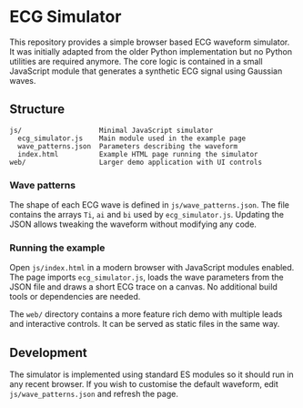 # ECG Simulator

This repository provides a simple browser based ECG waveform simulator.  It was
initially adapted from the older Python implementation but no Python utilities
are required anymore.  The core logic is contained in a small JavaScript module
that generates a synthetic ECG signal using Gaussian waves.

## Structure

```
js/                   Minimal JavaScript simulator
  ecg_simulator.js    Main module used in the example page
  wave_patterns.json  Parameters describing the waveform
  index.html          Example HTML page running the simulator
web/                  Larger demo application with UI controls
```

### Wave patterns

The shape of each ECG wave is defined in `js/wave_patterns.json`.  The file
contains the arrays `Ti`, `ai` and `bi` used by `ecg_simulator.js`.  Updating the
JSON allows tweaking the waveform without modifying any code.

### Running the example

Open `js/index.html` in a modern browser with JavaScript modules enabled.  The
page imports `ecg_simulator.js`, loads the wave parameters from the JSON file and
draws a short ECG trace on a canvas.  No additional build tools or dependencies
are needed.

The `web/` directory contains a more feature rich demo with multiple leads and
interactive controls.  It can be served as static files in the same way.

## Development

The simulator is implemented using standard ES modules so it should run in any
recent browser.  If you wish to customise the default waveform, edit
`js/wave_patterns.json` and refresh the page.
